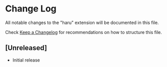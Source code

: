 # Change Log
All notable changes to the "haru" extension will be documented in this file.

Check [Keep a Changelog](http://keepachangelog.com/) for recommendations on how to structure this file.

## [Unreleased]
- Initial release
